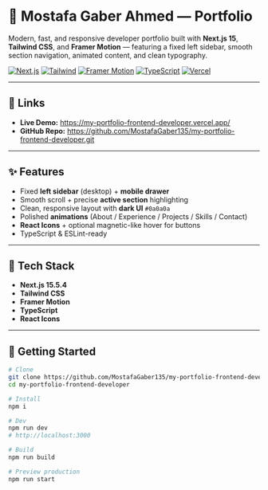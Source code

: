 # 🌌 Mostafa Gaber Ahmed — Portfolio

Modern, fast, and responsive developer portfolio built with **Next.js 15**, **Tailwind CSS**, and **Framer Motion** — featuring a fixed left sidebar, smooth section navigation, animated content, and clean typography.

[![Next.js](https://img.shields.io/badge/Next.js-15-black?logo=nextdotjs)](https://nextjs.org/)
[![Tailwind](https://img.shields.io/badge/Tailwind_CSS-0ea5e9?logo=tailwindcss&logoColor=white)](https://tailwindcss.com/)
[![Framer Motion](https://img.shields.io/badge/Framer%20Motion-6A67F2?logo=framer&logoColor=white)](https://www.framer.com/motion/)
[![TypeScript](https://img.shields.io/badge/TypeScript-3178c6?logo=typescript&logoColor=white)](https://www.typescriptlang.org/)
[![Vercel](https://img.shields.io/badge/Deploy%20on-Vercel-000?logo=vercel)](https://vercel.com)

---

## 🔗 Links

- **Live Demo:** https://my-portfolio-frontend-developer.vercel.app/
- **GitHub Repo:** https://github.com/MostafaGaber135/my-portfolio-frontend-developer.git

---

## ✨ Features

- Fixed **left sidebar** (desktop) + **mobile drawer**
- Smooth scroll + precise **active section** highlighting
- Clean, responsive layout with **dark UI** `#0a0a0a`
- Polished **animations** (About / Experience / Projects / Skills / Contact)
- **React Icons** + optional magnetic-like hover for buttons
- TypeScript & ESLint-ready

---

## 🧱 Tech Stack

- **Next.js 15.5.4**
- **Tailwind CSS**
- **Framer Motion**
- **TypeScript**
- **React Icons**

---

## 🚀 Getting Started

```bash
# Clone
git clone https://github.com/MostafaGaber135/my-portfolio-frontend-developer.git
cd my-portfolio-frontend-developer

# Install
npm i

# Dev
npm run dev
# http://localhost:3000

# Build
npm run build

# Preview production
npm run start
